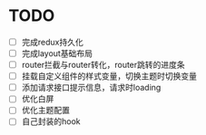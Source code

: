 # TODO

- [ ] 完成redux持久化
- [ ] 完成layout基础布局
- [ ] router拦截与router转化，router跳转的进度条
- [ ] 挂载自定义组件的样式变量，切换主题时切换变量
- [ ] 添加请求接口提示信息，请求时loading
- [ ] 优化白屏
- [ ] 优化主题配置
- [ ] 自己封装的hook
